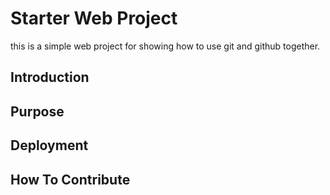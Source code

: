 # Starter Web Project

this is a simple web project for showing how to use git and github together.

## Introduction

## Purpose

## Deployment

## How To Contribute
